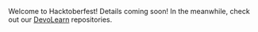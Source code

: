 Welcome to Hacktoberfest! Details coming soon! In the meanwhile, check out our [DevoLearn](http://www.github.com/devolearn) repositories.
